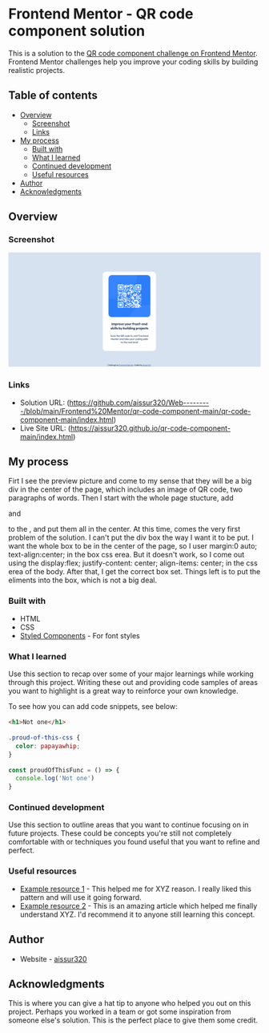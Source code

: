 # Frontend Mentor - QR code component solution

This is a solution to the [QR code component challenge on Frontend Mentor](https://www.frontendmentor.io/challenges/qr-code-component-iux_sIO_H). Frontend Mentor challenges help you improve your coding skills by building realistic projects. 

## Table of contents

- [Overview](#overview)
  - [Screenshot](#screenshot)
  - [Links](#links)
- [My process](#my-process)
  - [Built with](#built-with)
  - [What I learned](#what-i-learned)
  - [Continued development](#continued-development)
  - [Useful resources](#useful-resources)
- [Author](#author)
- [Acknowledgments](#acknowledgments)



## Overview

### Screenshot

![](./solution_view.png)

### Links

- Solution URL: (https://github.com/aissur320/Web---------/blob/main/Frontend%20Mentor/qr-code-component-main/qr-code-component-main/index.html)
- Live Site URL: (https://aissur320.github.io/qr-code-component-main/index.html)

## My process
  Firt I see the preview picture and come to my sense that they will be a big div in the center of the page, which includes an image of QR code, two paragraphs of words. 
  Then I start with the whole page stucture, add <div> and <p> to the <body>, and put them all in the center.
  At this time, comes the very first problem of the solution. I can't put the div box the way I want it to be put.
  I want the whole box to be in the center of the page, so I user margin:0 auto; text-align:center; in the box css erea.
  But it doesn't work, so I come out using the display:flex; justify-content: center; align-items: center; in the css erea of the body. After that, I get the correct box set. Things left is to put the eliments into the box, which is not a big deal.

### Built with

- HTML
- CSS
- [Styled Components](https://fonts.google.com/) - For font styles

### What I learned

Use this section to recap over some of your major learnings while working through this project. Writing these out and providing code samples of areas you want to highlight is a great way to reinforce your own knowledge.

To see how you can add code snippets, see below:

```html
<h1>Not one</h1>
```
```css
.proud-of-this-css {
  color: papayawhip;
}
```
```js
const proudOfThisFunc = () => {
  console.log('Not one')
}
```

### Continued development

Use this section to outline areas that you want to continue focusing on in future projects. These could be concepts you're still not completely comfortable with or techniques you found useful that you want to refine and perfect.



### Useful resources

- [Example resource 1](https://www.example.com) - This helped me for XYZ reason. I really liked this pattern and will use it going forward.
- [Example resource 2](https://www.example.com) - This is an amazing article which helped me finally understand XYZ. I'd recommend it to anyone still learning this concept.



## Author

- Website - [aissur320](https://github.com/aissur320)

## Acknowledgments

This is where you can give a hat tip to anyone who helped you out on this project. Perhaps you worked in a team or got some inspiration from someone else's solution. This is the perfect place to give them some credit.


